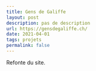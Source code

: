 ```yaml
---
title: Gens de Galiffe
layout: post
description: pas de description
url: https://gensdegaliffe.ch/
date: 2021-04-01
tags: projets
permalink: false
---
```

Refonte du site.

